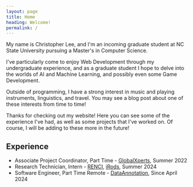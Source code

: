 ```yaml
---
layout: page
title: Home
heading: Welcome!
permalink: /
---
```


My name is Christopher Lee, and I'm an incoming graduate student at NC State University pursuing a Master's in Computer Science.

I've particularly come to enjoy Web Development through my undergraduate experience, and as a graduate student I hope to delve into the worlds of AI and Machine Learning, and possibly even some Game Development.

Outside of programming, I have a strong interest in music and playing instruments, linguistics, and travel. You may see a blog post about one of these interests from time to time!

Thanks for checking out my website! Here you can see some of the experience I've had, as well as some projects that I've worked on. Of course, I will be adding to these more in the future!

## Experience

- Associate Project Coordinator, Part Time - [GlobalXperts](https://www.globalxperts.net/), Summer 2022
- Research Technician, Intern - [RENCI](https://renci.org/), [iRods](https://irods.org/), Summer 2024
- Software Engineer, Part Time Remote - [DataAnnotation](https://www.dataannotation.tech/generalist?worker_source=G&utm_source=google&utm_medium=display&utm_campaign=20429741244&utm_adgroup=153008825238&utm_content=668966805731&gad_source=1&gad_campaignid=20429741244&gbraid=0AAAAAqBNCsVbePfEDToIBaWNpFk53EFUy&gclid=CjwKCAjw_pDBBhBMEiwAmY02NiUKxnLZZ3d0EHTSImrwqryV8_2rdSkCBj7vmBZbfuG1QfrxKsx83hoCrooQAvD_BwE), Since April 2024